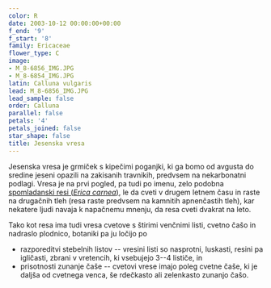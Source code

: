 ```yaml
---
color: R
date: 2003-10-12 00:00:00+00:00
f_end: '9'
f_start: '8'
family: Ericaceae
flower_type: C
image:
- M_8-6856_IMG.JPG
- M_8-6854_IMG.JPG
latin: Calluna vulgaris
lead: M_8-6856_IMG.JPG
lead_sample: false
order: Calluna
parallel: false
petals: '4'
petals_joined: false
star_shape: false
title: Jesenska vresa
---
```

Jesenska vresa je grmiček s kipečimi poganjki, ki ga bomo od avgusta do sredine jeseni opazili na zakisanih travnikih, predvsem na nekarbonatni podlagi. Vresa je na prvi pogled, pa tudi po imenu, zelo podobna [spomladanski resi (*Erica carnea*)](../ericacarnea/), le da cveti v drugem letnem času in raste na drugačnih tleh (resa raste predvsem na kamnitih apnenčastih tleh), kar nekatere ljudi navaja k napačnemu mnenju, da resa cveti dvakrat na leto.

Tako kot resa ima tudi vresa cvetove s štirimi venčnimi listi, cvetno čašo in nadraslo plodnico, botaniki pa ju ločijo po

-   razporeditvi stebelnih listov -- vresini listi so nasprotni, luskasti, resini pa igličasti, zbrani v vretencih, ki vsebujejo 3--4 lističe, in
-   prisotnosti zunanje čaše -- cvetovi vrese imajo poleg cvetne čaše, ki je daljša od cvetnega venca, še rdečkasto ali zelenkasto zunanjo čašo.
